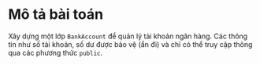 # Mô tả bài toán

Xây dựng một lớp ```BankAccount``` để quản lý tài khoản ngân hàng. 
Các thông tin như số tài khoản, số dư được bảo vệ (ẩn đi) 
và chỉ có thể truy cập thông qua các phương thức ```public```.